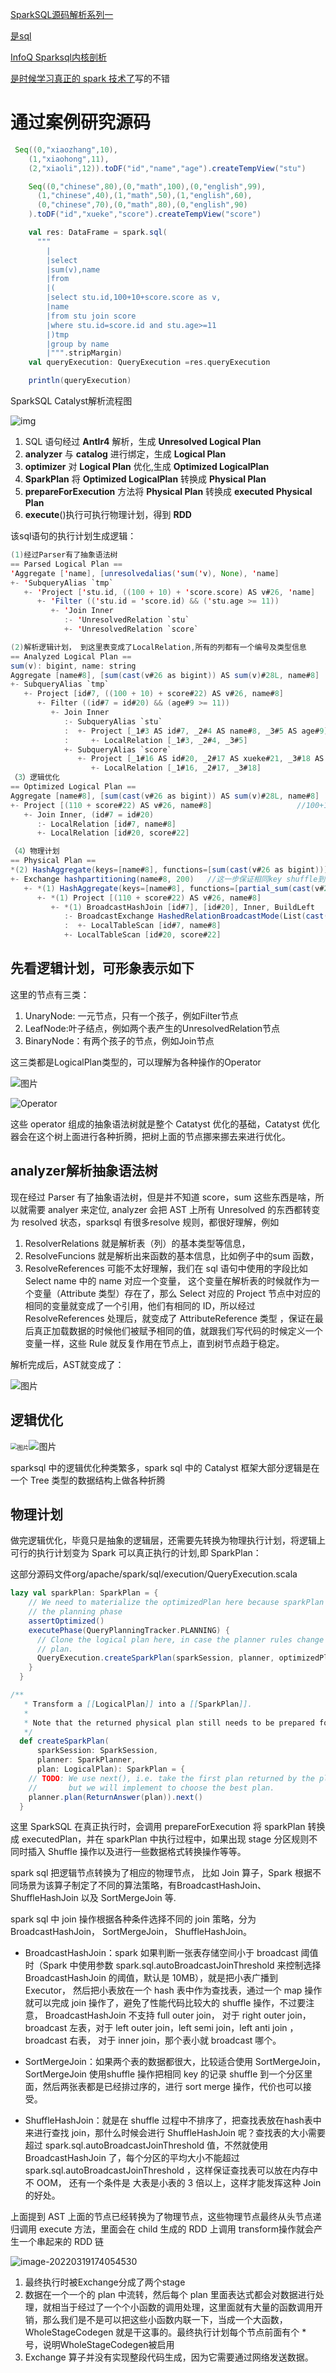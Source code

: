 [SparkSQL源码解析系列一](https://zhuanlan.zhihu.com/p/367590611)

[是sql](https://mp.weixin.qq.com/s/awT4aawtTIkNKGI_2zn5NA)

[InfoQ Sparksql内核剖析](https://xie.infoq.cn/article/2a70e9fb993bed9bc9ed02c46)

[是时候学习真正的 spark 技术了](https://mp.weixin.qq.com/s/awT4aawtTIkNKGI_2zn5NA)写的不错

# 通过案例研究源码

```scala
 Seq((0,"xiaozhang",10),
    (1,"xiaohong",11),
    (2,"xiaoli",12)).toDF("id","name","age").createTempView("stu")

    Seq((0,"chinese",80),(0,"math",100),(0,"english",99),
      (1,"chinese",40),(1,"math",50),(1,"english",60),
      (0,"chinese",70),(0,"math",80),(0,"english",90)
    ).toDF("id","xueke","score").createTempView("score")

    val res: DataFrame = spark.sql(
      """
        |
        |select
        |sum(v),name
        |from
        |(
        |select stu.id,100+10+score.score as v,
        |name
        |from stu join score
        |where stu.id=score.id and stu.age>=11
        |)tmp
        |group by name
        |""".stripMargin)
    val queryExecution: QueryExecution =res.queryExecution

    println(queryExecution)
```



SparkSQL Catalyst解析流程图

![img](https://gitee.com/luckywind/PigGo/raw/master/image/ab8bdf5c6b7dd28842ac64256a66346c.png)

1. SQL 语句经过 **Antlr4** 解析，生成 **Unresolved Logical Plan**
2. **analyzer** 与 **catalog** 进行绑定，生成 **Logical Plan**
3. **optimizer** 对 **Logical Plan** 优化,生成 **Optimized LogicalPlan**
4. **SparkPlan** 将 **Optimized LogicalPlan** 转换成 **Physical Plan**
5. **prepareForExecution** 方法将 **Physical Plan** 转换成 **executed Physical Plan**
6. **execute**()执行可执行物理计划，得到 **RDD**



该sql语句的执行计划生成逻辑：

```scala
(1)经过Parser有了抽象语法树
== Parsed Logical Plan ==
'Aggregate ['name], [unresolvedalias('sum('v), None), 'name]
+- 'SubqueryAlias `tmp`
   +- 'Project ['stu.id, ((100 + 10) + 'score.score) AS v#26, 'name]
      +- 'Filter (('stu.id = 'score.id) && ('stu.age >= 11))
         +- 'Join Inner
            :- 'UnresolvedRelation `stu`
            +- 'UnresolvedRelation `score`

(2)解析逻辑计划， 到这里表变成了LocalRelation,所有的列都有一个编号及类型信息
== Analyzed Logical Plan ==
sum(v): bigint, name: string
Aggregate [name#8], [sum(cast(v#26 as bigint)) AS sum(v)#28L, name#8]
+- SubqueryAlias `tmp`
   +- Project [id#7, ((100 + 10) + score#22) AS v#26, name#8]
      +- Filter ((id#7 = id#20) && (age#9 >= 11))
         +- Join Inner
            :- SubqueryAlias `stu`
            :  +- Project [_1#3 AS id#7, _2#4 AS name#8, _3#5 AS age#9]
            :     +- LocalRelation [_1#3, _2#4, _3#5]
            +- SubqueryAlias `score`
               +- Project [_1#16 AS id#20, _2#17 AS xueke#21, _3#18 AS score#22]
                  +- LocalRelation [_1#16, _2#17, _3#18]
（3）逻辑优化
== Optimized Logical Plan ==
Aggregate [name#8], [sum(cast(v#26 as bigint)) AS sum(v)#28L, name#8]
+- Project [(110 + score#22) AS v#26, name#8]					//100+10变成了110
   +- Join Inner, (id#7 = id#20)
      :- LocalRelation [id#7, name#8]
      +- LocalRelation [id#20, score#22]

（4）物理计划
== Physical Plan ==
*(2) HashAggregate(keys=[name#8], functions=[sum(cast(v#26 as bigint))], output=[sum(v)#28L, name#8])  //整体聚合
+- Exchange hashpartitioning(name#8, 200)   //这一步保证相同key shuffle到相同分区
   +- *(1) HashAggregate(keys=[name#8], functions=[partial_sum(cast(v#26 as bigint))], output=[name#8, sum#32L]) //局部聚合
      +- *(1) Project [(110 + score#22) AS v#26, name#8]
         +- *(1) BroadcastHashJoin [id#7], [id#20], Inner, BuildLeft
            :- BroadcastExchange HashedRelationBroadcastMode(List(cast(input[0, int, false] as bigint)))//Exchange 用来在节点间交换数据
            :  +- LocalTableScan [id#7, name#8]
            +- LocalTableScan [id#20, score#22]
```

## 先看逻辑计划，可形象表示如下

这里的节点有三类：

1. UnaryNode: 一元节点，只有一个孩子，例如Filter节点
2. LeafNode:叶子结点，例如两个表产生的UnresolvedRelation节点
3. BinaryNode：有两个孩子的节点，例如Join节点

这三类都是LogicalPlan类型的，可以理解为各种操作的Operator

![图片](https://gitee.com/luckywind/PigGo/raw/master/image/640-20220319165918381.jpeg)

![Operator](https://gitee.com/luckywind/PigGo/raw/master/image/640-20220319170745211.jpeg )

这些 operator 组成的抽象语法树就是整个 Catatyst 优化的基础，Catatyst 优化器会在这个树上面进行各种折腾，把树上面的节点挪来挪去来进行优化。

## analyzer解析抽象语法树

现在经过 Parser 有了抽象语法树，但是并不知道 score，sum 这些东西是啥，所以就需要 analyer 来定位, analyzer 会把 AST 上所有 Unresolved 的东西都转变为 resolved 状态，sparksql 有很多resolve 规则，都很好理解，例如

1.  ResolverRelations 就是解析表（列）的基本类型等信息，
2. ResolveFuncions 就是解析出来函数的基本信息，比如例子中的sum 函数，
3. ResolveReferences 可能不太好理解，我们在 sql 语句中使用的字段比如 Select name 中的 name 对应一个变量， 这个变量在解析表的时候就作为一个变量（Attribute 类型）存在了，那么 Select 对应的 Project 节点中对应的相同的变量就变成了一个引用，他们有相同的 ID，所以经过 ResolveReferences 处理后，就变成了 AttributeReference 类型  ，保证在最后真正加载数据的时候他们被赋予相同的值，就跟我们写代码的时候定义一个变量一样，这些 Rule 就反复作用在节点上，直到树节点趋于稳定。

解析完成后，AST就变成了：

![图片](https://gitee.com/luckywind/PigGo/raw/master/image/640-20220319172104378.jpeg)

## 逻辑优化

<img src="https://gitee.com/luckywind/PigGo/raw/master/image/640-20220319172330430.jpeg" alt="图片" style="zoom:67%;" />![图片](https://gitee.com/luckywind/PigGo/raw/master/image/640-20220319172330430.jpeg)

sparksql 中的逻辑优化种类繁多，spark sql 中的 Catalyst 框架大部分逻辑是在一个 Tree 类型的数据结构上做各种折腾

## 物理计划

做完逻辑优化，毕竟只是抽象的逻辑层，还需要先转换为物理执行计划，将逻辑上可行的执行计划变为 Spark 可以真正执行的计划,即 SparkPlan：

这部分源码文件org/apache/spark/sql/execution/QueryExecution.scala

```scala
lazy val sparkPlan: SparkPlan = {
    // We need to materialize the optimizedPlan here because sparkPlan is also tracked under
    // the planning phase
    assertOptimized()
    executePhase(QueryPlanningTracker.PLANNING) {
      // Clone the logical plan here, in case the planner rules change the states of the logical
      // plan.
      QueryExecution.createSparkPlan(sparkSession, planner, optimizedPlan.clone())
    }
  }

/**
   * Transform a [[LogicalPlan]] into a [[SparkPlan]].
   *
   * Note that the returned physical plan still needs to be prepared for execution.
   */
  def createSparkPlan(
      sparkSession: SparkSession,
      planner: SparkPlanner,
      plan: LogicalPlan): SparkPlan = {
    // TODO: We use next(), i.e. take the first plan returned by the planner, here for now,
    //       but we will implement to choose the best plan.
    planner.plan(ReturnAnswer(plan)).next()
  }
```



这里 SparkSQL 在真正执行时，会调用 prepareForExecution 将 sparkPlan 转换成 executedPlan，并在 sparkPlan 中执行过程中，如果出现 stage 分区规则不同时插入 Shuffle 操作以及进行一些数据格式转换操作等等。

spark sql 把逻辑节点转换为了相应的物理节点， 比如 Join 算子，Spark 根据不同场景为该算子制定了不同的算法策略，有BroadcastHashJoin、ShuffleHashJoin 以及 SortMergeJoin 等.

spark sql 中 join 操作根据各种条件选择不同的 join 策略，分为 BroadcastHashJoin， SortMergeJoin， ShuffleHashJoin。



- BroadcastHashJoin：spark 如果判断一张表存储空间小于 broadcast 阈值时（Spark 中使用参数 spark.sql.autoBroadcastJoinThreshold 来控制选择 BroadcastHashJoin 的阈值，默认是 10MB），就是把小表广播到 Executor， 然后把小表放在一个 hash 表中作为查找表，通过一个 map 操作就可以完成 join 操作了，避免了性能代码比较大的 shuffle 操作，不过要注意， BroadcastHashJoin 不支持 full outer join， 对于 right outer join， broadcast 左表，对于 left outer join，left semi join，left anti join ，broadcast 右表， 对于 inner join，那个表小就 broadcast 哪个。



- SortMergeJoin：如果两个表的数据都很大，比较适合使用 SortMergeJoin， SortMergeJoin 使用shuffle 操作把相同 key 的记录 shuffle 到一个分区里面，然后两张表都是已经排过序的，进行 sort merge 操作，代价也可以接受。



- ShuffleHashJoin：就是在 shuffle 过程中不排序了，把查找表放在hash表中来进行查找 join，那什么时候会进行 ShuffleHashJoin 呢？查找表的大小需要超过 spark.sql.autoBroadcastJoinThreshold 值，不然就使用  BroadcastHashJoin 了，每个分区的平均大小不能超过  spark.sql.autoBroadcastJoinThreshold ，这样保证查找表可以放在内存中不 OOM， 还有一个条件是 大表是小表的 3 倍以上，这样才能发挥这种 Join 的好处。



上面提到 AST 上面的节点已经转换为了物理节点，这些物理节点最终从头节点递归调用 execute 方法，里面会在 child 生成的 RDD 上调用 transform操作就会产生一个串起来的 RDD 链

![image-20220319174054530](https://gitee.com/luckywind/PigGo/raw/master/image/image-20220319174054530.png)

1. 最终执行时被Exchange分成了两个stage
2. 数据在一个一个的 plan 中流转，然后每个 plan 里面表达式都会对数据进行处理，就相当于经过了一个个小函数的调用处理，这里面就有大量的函数调用开销，那么我们是不是可以把这些小函数内联一下，当成一个大函数，WholeStageCodegen 就是干这事的。最终执行计划每个节点前面有个 * 号，说明WholeStageCodegen被启用
3. Exchange 算子并没有实现整段代码生成，因为它需要通过网络发送数据。

